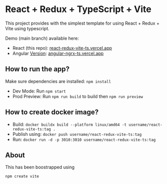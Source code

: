 # React + Redux + TypeScript + Vite
This project provides with the simplest template for using React + Redux + Vite using typescript.

Demo (main branch) available here: 
- React (this repo): [react-redux-vite-ts.vercel.app](https://react-redux-vite-ts.vercel.app/)
- Angular [Version](https://github.com/dvoaviarison/angular-ngrx-ts): [angular-ngrx-ts.vercel.app](https://angular-ngrx-ts.vercel.app/)

## How to run the app?
Make sure dependencies are installed: `npm install`
- Dev Mode: Run `npm start` 
- Prod Preview: Run `npm run build` to build then `npm run preview`

## How to create docker image?
- Build: `docker buildx build --platform linux/amd64 -t username/react-redux-vite-ts:tag .`
- Publish using: `docker push username/react-redux-vite-ts:tag`
- Run: `docker run -d -p 3010:3010 username/react-redux-vite-ts:tag`

## About
This has been boostrapped using
```sh
npm create vite
```